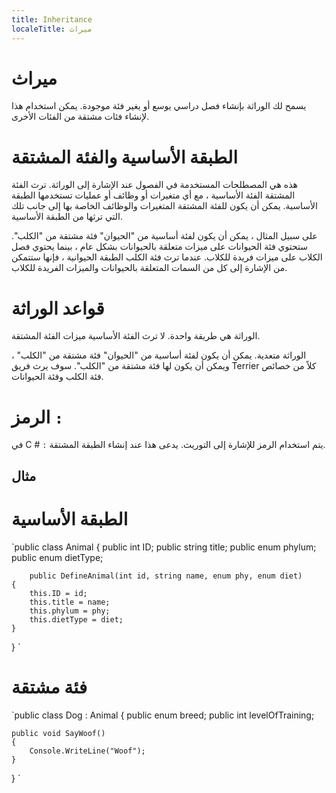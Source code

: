```yaml
---
title: Inheritance
localeTitle: ميراث
---
```

# ميراث

يسمح لك الوراثة بإنشاء فصل دراسي يوسع أو يغير فئة موجودة. يمكن استخدام هذا لإنشاء فئات مشتقة من الفئات الأخرى.

# الطبقة الأساسية والفئة المشتقة

هذه هي المصطلحات المستخدمة في الفصول عند الإشارة إلى الوراثة. ترث الفئة المشتقة الفئة الأساسية ، مع أي متغيرات أو وظائف أو عمليات تستخدمها الطبقة الأساسية. يمكن أن يكون للفئة المشتقة المتغيرات والوظائف الخاصة بها إلى جانب تلك التي ترثها من الطبقة الأساسية.

على سبيل المثال ، يمكن أن يكون لفئة أساسية من "الحيوان" فئة مشتقة من "الكلب". ستحتوي فئة الحيوانات على ميزات متعلقة بالحيوانات بشكل عام ، بينما يحتوي فصل الكلاب على ميزات فريدة للكلاب. عندما ترث فئة الكلب الطبقة الحيوانية ، فإنها ستتمكن من الإشارة إلى كل من السمات المتعلقة بالحيوانات والميزات الفريدة للكلاب.

# قواعد الوراثة

الوراثة هي طريقة واحدة. لا ترث الفئة الأساسية ميزات الفئة المشتقة.

الوراثة متعدية. يمكن أن يكون لفئة أساسية من "الحيوان" فئة مشتقة من "الكلب" ، ويمكن أن يكون لها فئة مشتقة من "الكلب". سوف يرث فريق Terrier كلاً من خصائص فئة الكلب وفئة الحيوانات.

# الرمز `:`

في C # `:` يتم استخدام الرمز للإشارة إلى التوريث. يدعى هذا عند إنشاء الطبقة المشتقة.

## مثال

# الطبقة الأساسية

 `public class Animal 
 { 
    public int ID; 
    public string title; 
    public enum phylum; 
    public enum dietType; 
 
        public DefineAnimal(int id, string name, enum phy, enum diet) 
    { 
        this.ID = id; 
        this.title = name; 
        this.phylum = phy; 
        this.dietType = diet; 
    } 
 } 
` 

# فئة مشتقة

 `public class Dog : Animal 
 { 
    public enum breed; 
    public int levelOfTraining; 
 
    public void SayWoof() 
    { 
        Console.WriteLine("Woof"); 
    } 
 } 
`